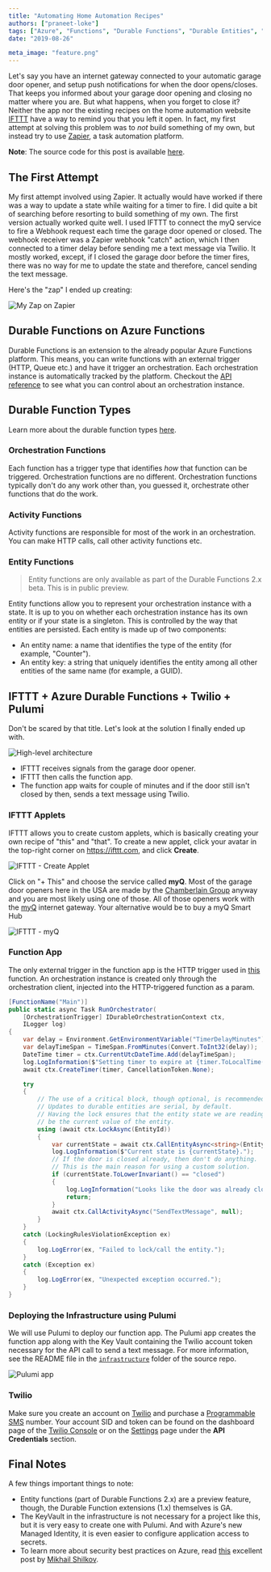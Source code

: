 ```yaml
---
title: "Automating Home Automation Recipes"
authors: ["praneet-loke"]
tags: ["Azure", "Functions", "Durable Functions", "Durable Entities", "IFTTT", "Home Automation", "myQ", "Chamberlain", "Zapier", "Twilio"]
date: "2019-08-26"

meta_image: "feature.png"
---
```


Let's say you have an internet gateway connected to your automatic garage door opener, and setup push notifications for when the door opens/closes. That keeps you informed about your garage door opening and closing no matter where you are. But what happens, when you forget to close it? Neither the app nor the existing recipes on the home automation website [IFTTT](https://ifttt.com) have a way to remind you that you left it open. In fact, my first attempt at solving this problem was to _not_ build something of my own, but instead try to use [Zapier](https://zapier.com), a task automation platform.

**Note**: The source code for this post is available [here](https://github.com/praneetloke/GarageDoorMonitor).

## The First Attempt

My first attempt involved using Zapier. It actually would have worked if there was a way to update a state while waiting for a timer to fire. I did quite a bit of searching before resorting to build something of my own. The first version actually worked quite well. I used IFTTT to connect the myQ service to fire a Webhook request each time the garage door opened or closed. The webhook receiver was a Zapier webhook "catch" action, which I then connected to a timer delay before sending me a text message via Twilio. It mostly worked, except, if I closed the garage door before the timer fires, there was no way for me to update the state and therefore, cancel sending the text message.

Here's the "zap" I ended up creating:

![My Zap on Zapier](./zap.png)

## Durable Functions on Azure Functions

Durable Functions is an extension to the already popular Azure Functions platform. This means, you can write functions with an external trigger (HTTP, Queue etc.) and have it trigger an orchestration. Each orchestration instance is automatically tracked by the platform. Checkout the [API reference](https://docs.microsoft.com/en-us/azure/azure-functions/durable/durable-functions-http-api#http-api-reference) to see what you can control about an orchestration instance.

## Durable Function Types

Learn more about the durable function types [here](https://docs.microsoft.com/en-us/azure/azure-functions/durable/durable-functions-types-features-overview).

### Orchestration Functions

Each function has a trigger type that identifies _how_ that function can be triggered. Orchestration functions are no different. Orchestration functions typically don't do any work other than, you guessed it, orchestrate other functions that do the work.

### Activity Functions

Activity functions are responsible for most of the work in an orchestration. You can make HTTP calls, call other activity functions etc.

### Entity Functions

> Entity functions are only available as part of the Durable Functions 2.x beta. This is in public preview.

Entity functions allow you to represent your orchestration instance with a state. It is up to you on whether each orchestration instance has its own entity or if your state is a singleton. This is controlled by the way that entities are persisted. Each entity is made up of two components:

* An entity name: a name that identifies the type of the entity (for example, "Counter").
* An entity key: a string that uniquely identifies the entity among all other entities of the same name (for example, a GUID).

## IFTTT + Azure Durable Functions + Twilio + Pulumi

Don't be scared by that title. Let's look at the solution I finally ended up with.

![High-level architecture](./high-level-arch.png)

* IFTTT receives signals from the garage door opener.
* IFTTT then calls the function app.
* The function app waits for couple of minutes and if the door still isn't closed by then, sends a text message using Twilio.

### IFTTT Applets

IFTTT allows you to create custom applets, which is basically creating your own recipe of "this" and "that". To create a new applet, click your avatar in the top-right corner on https://ifttt.com, and click **Create**.

![IFTTT - Create Applet](./ifttt-create-applet-1.png)

Click on "+ This" and choose the service called **myQ**. Most of the garage door openers here in the USA are made by the [Chamberlain Group](https://en.wikipedia.org/wiki/Chamberlain_Group) anyway and you are most likely using one of those. All of those openers work with the [myQ](https://www.myq.com/) internet gateway. Your alternative would be to buy a myQ Smart Hub

![IFTTT - myQ](./ifttt-myq.png)

### Function App

The only external trigger in the function app is the HTTP trigger used in [this](https://github.com/praneetloke/GarageDoorMonitor/blob/master/GarageDoorMonitor/main.cs#L119) function. An orchestration instance is created only through the orchestration client, injected into the HTTP-triggered function as a param.

```c#
[FunctionName("Main")]
public static async Task RunOrchestrator(
    [OrchestrationTrigger] IDurableOrchestrationContext ctx,
    ILogger log)
{
    var delay = Environment.GetEnvironmentVariable("TimerDelayMinutes");
    var delayTimeSpan = TimeSpan.FromMinutes(Convert.ToInt32(delay));
    DateTime timer = ctx.CurrentUtcDateTime.Add(delayTimeSpan);
    log.LogInformation($"Setting timer to expire at {timer.ToLocalTime().ToString()}");
    await ctx.CreateTimer(timer, CancellationToken.None);

    try
    {
        // The use of a critical block, though optional, is recommended here.
        // Updates to durable entities are serial, by default.
        // Having the lock ensures that the entity state we are reading is guaranteed to
        // be the current value of the entity.
        using (await ctx.LockAsync(EntityId))
        {
            var currentState = await ctx.CallEntityAsync<string>(EntityId, "read", null);
            log.LogInformation($"Current state is {currentState}.");
            // If the door is closed already, then don't do anything.
            // This is the main reason for using a custom solution.
            if (currentState.ToLowerInvariant() == "closed")
            {
                log.LogInformation("Looks like the door was already closed. Will skip sending text message.");
                return;
            }
            await ctx.CallActivityAsync("SendTextMessage", null);
        }
    }
    catch (LockingRulesViolationException ex)
    {
        log.LogError(ex, "Failed to lock/call the entity.");
    }
    catch (Exception ex)
    {
        log.LogError(ex, "Unexpected exception occurred.");
    }
}
```

### Deploying the Infrastructure using Pulumi

We will use Pulumi to deploy our function app. The Pulumi app creates the function app along with the Key Vault containing the Twilio account token necessary for the API call to send a text message. For more information, see the README file in the [`infrastructure`](https://github.com/praneetloke/GarageDoorMonitor/tree/master/infrastructure) folder of the source repo.

![Pulumi app](./pulumi-app.png)

### Twilio

Make sure you create an account on [Twilio](https://twilio) and purchase a [Programmable SMS](https://www.twilio.com/console/sms/dashboard) number. Your account SID and token can be found on the dashboard page of the [Twilio Console](https://www.twilio.com/console) or on the [Settings](https://www.twilio.com/console/project/settings) page under the **API Credentials** section.

## Final Notes

A few things important things to note:

- Entity functions (part of Durable Functions 2.x) are a preview feature, though, the Durable Function extensions (1.x) themselves is GA.
- The KeyVault in the infrastructure is not necessary for a project like this, but it is very easy to create one with Pulumi. And with Azure's new Managed Identity, it is even easier to configure application access to secrets.
- To learn more about security best practices on Azure, read [this](https://www.pulumi.com/blog/7-ways-to-deal-with-application-secrets-in-azure/) excellent post by [Mikhail Shilkov](https://www.pulumi.com/blog/author/mikhail-shilkov/).
